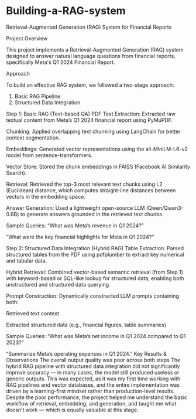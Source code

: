 # Building-a-RAG-system
Retrieval-Augmented Generation (RAG) System for Financial Reports  

Project Overview  

This project implements a Retrieval-Augmented Generation (RAG) system designed to answer natural language questions from financial reports, specifically Meta's Q1 2024 Financial Report. 

Approach  

To build an effective RAG system, we followed a two-stage approach:

1. Basic RAG Pipeline  
2. Structured Data Integration


Step 1: Basic RAG (Text-based QA)
PDF Text Extraction: Extracted raw textual content from Meta’s Q1 2024 financial report using PyMuPDF.


Chunking: Applied overlapping text chunking using LangChain for better context segmentation.


Embeddings: Generated vector representations using the all-MiniLM-L6-v2 model from sentence-transformers.


Vector Store: Stored the chunk embeddings in FAISS (Facebook AI Similarity Search).


Retrieval: Retrieved the top-3 most relevant text chunks using L2 (Euclidean) distance, which computes straight-line distances between vectors in the embedding space.


Answer Generation: Used a lightweight open-source LLM (Qwen/Qwen3-0.6B) to generate answers grounded in the retrieved text chunks.



Sample Queries:
“What was Meta’s revenue in Q1 2024?”


“What were the key financial highlights for Meta in Q1 2024?”



Step 2: Structured Data Integration (Hybrid RAG)
Table Extraction: Parsed structured tables from the PDF using pdfplumber to extract key numerical and tabular data.


Hybrid Retrieval: Combined vector-based semantic retrieval (from Step 1) with keyword-based or SQL-like lookup for structured data, enabling both unstructured and structured data querying.


Prompt Construction: Dynamically constructed LLM prompts containing both:


Retrieved text context


Extracted structured data (e.g., financial figures, table summaries)


Sample Queries:
“What was Meta’s net income in Q1 2024 compared to Q1 2023?”


“Summarize Meta’s operating expenses in Q1 2024.”
Key Results & Observations
The overall output quality was poor across both steps
 The hybrid RAG pipeline with structured data integration did not significantly improve accuracy — in many cases, the model still produced useless or generic outputs.
This was expected, as it was my first time working with RAG pipelines and vector databases, and the entire implementation was driven by a learning-first mindset rather than production-level results.
Despite the poor performance, the project helped me understand the basic workflow of retrieval, embedding, and generation, and taught me what doesn't work — which is equally valuable at this stage.

